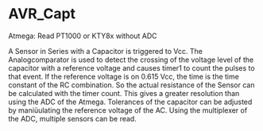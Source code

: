 # AVR_Capt
Atmega: Read PT1000 or KTY8x without ADC

A Sensor in Series with a Capacitor is triggered to Vcc. 
The Analogcomparator is used to detect the crossing of the voltage level of the capacitor with a reference voltage and causes timer1
to count the pulses to that event. 
If the reference voltage is on 0.615 Vcc, the time is the time constant of the RC combination. So the actual resistance of the Sensor can be calculated with the timer count. This gives a greater resolution than using the ADC of the Atmega.
Tolerances of the capacitor can be adjusted by maniüulating the reference voltage of the AC.
Using the multiplexer of the ADC, multiple sensors can be read.



